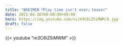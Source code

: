 ```yaml
---
title: "BREIMEN「Play time isn't over」teaser"
date: 2021-04-26T00:00:00+09:00
hero: https://img.youtube.com/vi/m3C8iZ5iMWM/0.jpg
draft: false
---
```


{{< youtube "m3C8iZ5iMWM" >}}
